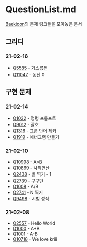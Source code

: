 # QuestionList.md

[Baekjoon](https://www.acmicpc.net/)의 문제 링크들을 모아놓은 문서

## 그리디

### 21-02-16

* [Q5585](https://www.acmicpc.net/problem/5585) - 거스름돈
* [Q11047](https://www.acmicpc.net/problem/11047) - 동전 0

## 구현 문제

### 21-02-14

* [Q1032](https://www.acmicpc.net/problem/1032) - 명령 프롬프트
* [Q9012](https://www.acmicpc.net/problem/9012) - 괄호
* [Q1316](https://www.acmicpc.net/problem/1316) - 그룹 단어 체커
* [Q1919](https://www.acmicpc.net/problem/1919) - 애너그램 만들기

### 21-02-10

* [Q10998](https://www.acmicpc.net/problem/10998) - A×B
* [Q10869](https://www.acmicpc.net/problem/10869) - 사칙연산
* [Q2438](https://www.acmicpc.net/problem/2438) - 별 찍기 - 1
* [Q2739](https://www.acmicpc.net/problem/2739) - 구구단
* [Q1008](https://www.acmicpc.net/problem/1008) - A/B
* [Q2741](https://www.acmicpc.net/problem/2741) - N 찍기
* [Q9498](https://www.acmicpc.net/problem/9498) - 시험 성적

### 21-02-08

* [Q2557](https://www.acmicpc.net/problem/2557) - Hello World
* [Q1000](https://www.acmicpc.net/problem/1000) - A+B
* [Q1001](https://www.acmicpc.net/problem/1001) - A-B
* [Q10718](https://www.acmicpc.net/problem/10718) - We love kriii
